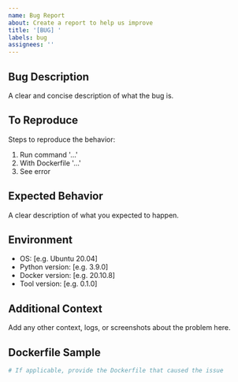 ```yaml
---
name: Bug Report
about: Create a report to help us improve
title: '[BUG] '
labels: bug
assignees: ''
---
```


## Bug Description
A clear and concise description of what the bug is.

## To Reproduce
Steps to reproduce the behavior:
1. Run command '...'
2. With Dockerfile '...'
3. See error

## Expected Behavior
A clear description of what you expected to happen.

## Environment
- OS: [e.g. Ubuntu 20.04]
- Python version: [e.g. 3.9.0]
- Docker version: [e.g. 20.10.8]
- Tool version: [e.g. 0.1.0]

## Additional Context
Add any other context, logs, or screenshots about the problem here.

## Dockerfile Sample
```dockerfile
# If applicable, provide the Dockerfile that caused the issue
```